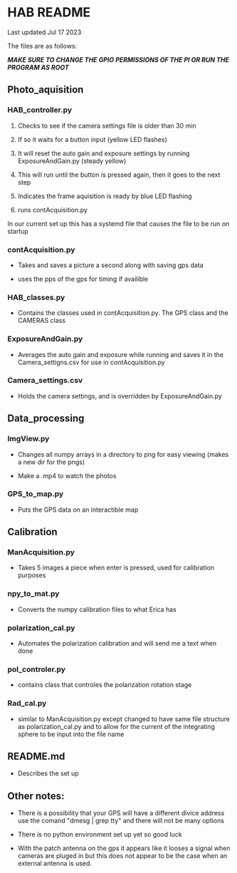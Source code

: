# HAB README
Last updated Jul 17 2023

The files are as follows:

***MAKE SURE TO CHANGE THE GPIO PERMISSIONS OF THE PI OR RUN THE PROGRAM AS ROOT***

## Photo_aquisition

### HAB_controller.py

1. Checks to see if the camera settings file is older than 30 min 

2. If so it waits for a button input (yellow LED flashes)
	
3. It will reset the auto gain and exposure settings by running ExposureAndGain.py (steady yellow)
	
4. This will run until the button is pressed again, then it goes to the next step
	
5. Indicates the frame aquisition is ready by blue LED flashing
	
6. runs contAcquisition.py
	
In our current set up this has a systemd file that causes the file to be run on startup

### contAcquisition.py

- Takes and saves a picture a second along with saving gps data
	
- uses the pps of the gps for timing if availible

### HAB_classes.py

- Contains the classes used in contAcquisition.py. The GPS class and the CAMERAS class
	
### ExposureAndGain.py

- Averages the auto gain and exposure while running and saves it in the Camera_settigns.csv for use in contAcquisition.py
	
### Camera_settings.csv

- Holds the camera settings, and is overridden by ExposureAndGain.py


## Data_processing
	
### ImgView.py

- Changes all numpy arrays in a directory to png for easy viewing (makes a new dir for the pngs)

- Make a .mp4 to watch the photos

### GPS_to_map.py

- Puts the GPS data on an interactible map
	

## Calibration

### ManAcquisition.py

- Takes 5 images a piece when enter is pressed, used for calibration purposes

### npy_to_mat.py

- Converts the numpy calibration files to what Erica has

### polarization_cal.py

- Automates the polarization calibration and will send me a text when done

### pol_controler.py

- contains class that controles the polarization rotation stage

### Rad_cal.py

- similar to ManAcquisition.py except changed to have same file structure as polarization_cal.py and to allow for the current of the integrating sphere to be input into the file name

	

## README.md

- Describes the set up
	

## Other notes:

- There is a possibility that your GPS will have a different divice address use the comand "dmesg | grep tty" and there will not be many options

- There is no python environment set up yet so good luck

- With the patch antenna on the gps it appears like it looses a signal when cameras are pluged in but this does not appear to be the case when an external antenna is used. 

